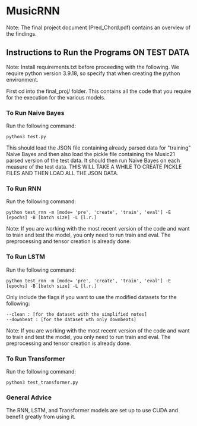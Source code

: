 # MusicRNN

Note: The final project document (Pred_Chord.pdf) contains an overview of the findings.

## Instructions to Run the Programs ON TEST DATA 

Note: Install requirements.txt before proceeding with the following. We require python version 3.9.18, so specify that when creating the python environment. 

First cd into the final_proj/ folder. This contains all the code that you require for the execution for the various models.

### To Run Naive Bayes
Run the following command:
```
python3 test.py
```
This should load the JSON file containing already parsed data for "training" Naive Bayes and then also load the pickle file containing the Music21 parsed version of the test data. It should then run Naive Bayes on each measure of the test data. THIS WILL TAKE A WHILE TO CREATE PICKLE FILES AND THEN LOAD ALL THE JSON DATA.


### To Run RNN
Run the following command:
```
python test_rnn -m [mode= 'pre', 'create', 'train', 'eval'] -E [epochs] -B [batch size] -L [l.r.]
```

Note: If you are working with the most recent version of the code and want to train and test the model, you only need to run train and eval. The preprocessing and tensor creation is already done.

### To Run LSTM
Run the following command:
```
python test_rnn -m [mode= 'pre', 'create', 'train', 'eval'] -E [epochs] -B [batch size] -L [l.r.]
```
Only include the flags if you want to use the modified datasets for the following:
```
--clean : [for the dataset with the simplified notes]
--downbeat : [for the dataset wth only downbeats]
```
Note: If you are working with the most recent version of the code and want to train and test the model, you only need to run train and eval. The preprocessing and tensor creation is already done.

### To Run Transformer
Run the following command:
```
python3 test_transformer.py
```

### General Advice
The RNN, LSTM, and Transformer models are set up to use CUDA and benefit greatly from using it.
